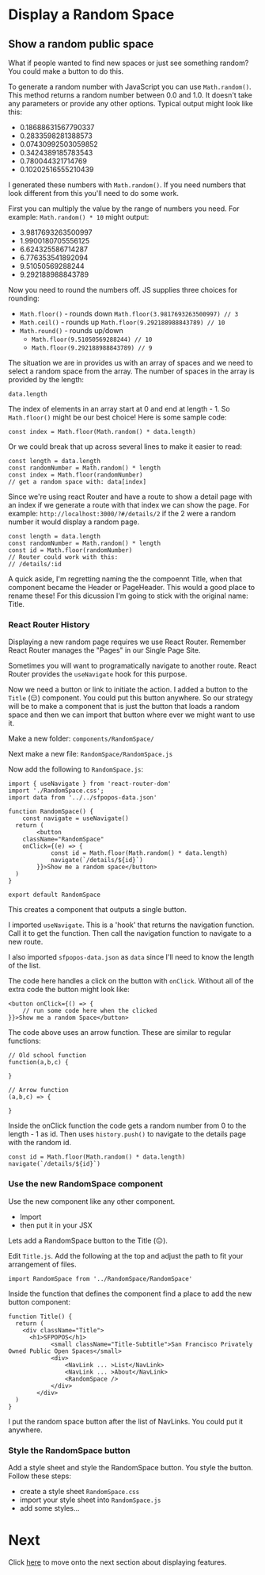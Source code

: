 # Display a Random Space

## Show a random public space

What if people wanted to find new spaces or just see something random? You could make a button to do this.

To generate a random number with JavaScript you can use `Math.random()`. This method returns a random number between 0.0 and 1.0. It doesn't take any parameters or provide any other options. Typical output might look like this:  

- 0.18688631567790337
- 0.2833598281388573
- 0.07430992503059852
- 0.3424389185783543
- 0.780044321714769
- 0.10202516555210439

I generated these numbers with `Math.random()`. If you need numbers that look different from this you'll need to do some work.

First you can multiply the value by the range of numbers you need. For example: `Math.random() * 10` might output:

- 3.9817693263500997
- 1.9900180705556125
- 6.624325586714287
- 6.776353541892094
- 9.51050569288244
- 9.292188988843789

Now you need to round the numbers off. JS supplies three choices for rounding:

- `Math.floor()` - rounds down `Math.floor(3.9817693263500997) // 3`
- `Math.ceil()` - rounds up `Math.floor(9.292188988843789) // 10`
- `Math.round()` - rounds up/down
	- `Math.floor(9.51050569288244) // 10`
	- `Math.floor(9.292188988843789) // 9`

The situation we are in provides us with an array of spaces and we need to select a random space from the array. The number of spaces in the array is provided by the length:

```JS
data.length
```

The index of elements in an array start at 0 and end at length - 1. So `Math.floor()` might be our best choice! Here is some sample code:

```JS
const index = Math.floor(Math.random() * data.length)
```

Or we could break that up across several lines to make it easier to read:

```JS
const length = data.length
const randomNumber = Math.random() * length
const index = Math.floor(randomNumber)
// get a random space with: data[index]
```

Since we're using react Router and have a route to show a detail page with an index if we generate a route with that index we can show the page. For example: `http://localhost:3000/?#/details/2` if the 2 were a random number it would display a random page.

```JS
const length = data.length
const randomNumber = Math.random() * length
const id = Math.floor(randomNumber)
// Router could work with this:
// /details/:id
```

A quick aside, I'm regretting naming the the compoennt Title, when that component became the Header or PageHeader. This would a good place to rename these! For this dicussion I'm going to stick with the original name: Title.

### React Router History

Displaying a new random page requires we use React Router. Remember React Router manages the "Pages" in our Single Page Site.

Sometimes you will want to programatically navigate to another route. React Router provides the `useNavigate` hook for this purpose. 

Now we need a button or link to initiate the action. I added a button to the `Title` (😑) component. You could put this button anywhere. So our strategy will be to make a component that is just the button that loads a random space and then we can import that button where ever we might want to use it.

Make a new folder: `components/RandomSpace/`

Next make a new file: `RandomSpace/RandomSpace.js`

Now add the following to `RandomSpace.js`:

```JS
import { useNavigate } from 'react-router-dom'
import './RandomSpace.css';
import data from '../../sfpopos-data.json'

function RandomSpace() {
	const navigate = useNavigate()
  return (
		<button 
    className="RandomSpace"
    onClick={(e) => {
			const id = Math.floor(Math.random() * data.length)
			navigate(`/details/${id}`)
		}}>Show me a random space</button>
  )
}

export default RandomSpace
```

This creates a component that outputs a single button.

I imported `useNavigate`. This is a 'hook' that returns the navigation function. Call it to get the function. Then call the navigation function to navigate to a new route. 

I also imported `sfpopos-data.json` as `data` since I'll need to know the length of the list.

The code here handles a click on the button with `onClick`. Without all of the extra code the button might look like:

```JS
<button onClick={() => {
	// run some code here when the clicked
}}>Show me a random Space</button>
```

The code above uses an arrow function. These are similar to regular functions:

```JS
// Old school function
function(a,b,c) {

}

// Arrow function
(a,b,c) => {

}
```

Inside the onClick function the code gets a random number from 0 to the length - 1 as id. Then uses `history.push()` to navigate to the details page with the random id.  

```JS
const id = Math.floor(Math.random() * data.length)
navigate(`/details/${id}`)
```

### Use the new RandomSpace component

Use the new component like any other component.

- Import
- then put it in your JSX

Lets add a RandomSpace button to the Title (😑).

Edit `Title.js`. Add the following at the top and adjust the path to fit your arrangement of files.

```JS
import RandomSpace from '../RandomSpace/RandomSpace'
```

Inside the function that defines the component find a place to add the new button component:

```JS
function Title() {
  return (
    <div className="Title">
      <h1>SFPOPOS</h1>
			<small className="Title-Subtitle">San Francisco Privately Owned Public Open Spaces</small>
			<div>
				<NavLink ... >List</NavLink>
				<NavLink ... >About</NavLink>
				<RandomSpace />
			</div>
		</div>
  )
}
```

I put the random space button after the list of NavLinks. You could put it anywhere.

### Style the RandomSpace button

Add a style sheet and style the RandomSpace button. You style the button. Follow these steps:

- create a style sheet `RandomSpace.css`
- import your style sheet into `RandomSpace.js`
- add some styles...

# Next

Click [here](../P12-Displaying-Feature/) to move onto the next section about displaying features.
